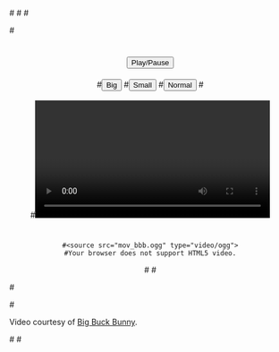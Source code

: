 ﻿#<!DOCTYPE html> 
#<html> 
#<body> 

#<div style="text-align:center"> 
 # <button onclick="playPause()">Play/Pause</button> 
  #<button onclick="makeBig()">Big</button>
  #<button onclick="makeSmall()">Small</button>
  #<button onclick="makeNormal()">Normal</button>
  #<br><br>
  #<video id="video1" width="420">
   # <source src="mov_bbb.mp4" type="video/mp4">
    #<source src="mov_bbb.ogg" type="video/ogg">
    #Your browser does not support HTML5 video.
  #</video>
#</div> 

#<script> 
#var myVideo = document.getElementById("video1"); 

#function playPause() { 
 # if (myVideo.paused) 
  #  myVideo.play(); 
  #else 
   # myVideo.pause(); 
#} 

#function makeBig() { 
 #   myVideo.width = 560; 
#} 

#function makeSmall() { 
 #   myVideo.width = 320; 
#} 

#function makeNormal() { 
 #   myVideo.width = 420; 
#} 
#</script> 

#<p>Video courtesy of <a href="https://www.bigbuckbunny.org/" target="_blank">Big Buck Bunny</a>.</p>

#</body> 
#</html>
